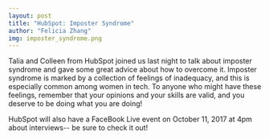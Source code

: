 ```yaml
---
layout: post
title: "HubSpot: Imposter Syndrome"
author: "Felicia Zhang"
img: imposter_syndrome.png
---
```

Talia and Colleen from HubSpot joined us last night to talk about imposter syndrome and gave some great advice
about how to overcome it. Imposter syndrome is marked by a collection of feelings of inadequacy, and this 
is especially common among women in tech. To anyone who might have these feelings, remember that your opinions
and your skills are valid, and you deserve to be doing what you are doing!

HubSpot will also have a FaceBook Live event on October 11, 2017 at 4pm about interviews-- be sure to check it out!